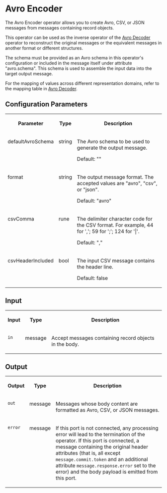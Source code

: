 <!-- loio1676e878b58c4f97ad4439537eae7c95 -->

# Avro Encoder

The Avro Encoder operator allows you to create Avro, CSV, or JSON messages from messages containing record objects.



This operator can be used as the inverse operator of the [Avro Decoder](avro-decoder-1509d8f.md) operator to reconstruct the original messages or the equivalent messages in another format or different structures.

The schema must be provided as an Avro schema in this operator's configuration or included in the message itself under attribute "avro.schema". This schema is used to assemble the input data into the target output message.

For the mapping of values across different representation domains, refer to the mapping table in [Avro Decoder](avro-decoder-1509d8f.md).



<a name="loio1676e878b58c4f97ad4439537eae7c95__section_sq1_nf3_vdb"/>

## Configuration Parameters


<table>
<tr>
<th valign="top">

Parameter

</th>
<th valign="top">

Type

</th>
<th valign="top">

Description

</th>
</tr>
<tr>
<td valign="top">

defaultAvroSchema

</td>
<td valign="top">

string

</td>
<td valign="top">

The Avro schema to be used to generate the output message.

Default: ""

</td>
</tr>
<tr>
<td valign="top">

format

</td>
<td valign="top">

string

</td>
<td valign="top">

The output message format. The accepted values are "avro", "csv", or "json".

Default: "avro"

</td>
</tr>
<tr>
<td valign="top">

csvComma

</td>
<td valign="top">

rune

</td>
<td valign="top">

The delimiter character code for the CSV format. For example, 44 for ','; 59 for ';'; 124 for '|'.

Default: ","

</td>
</tr>
<tr>
<td valign="top">

csvHeaderIncluded

</td>
<td valign="top">

bool

</td>
<td valign="top">

The input CSV message contains the header line.

Default: false

</td>
</tr>
</table>



<a name="loio1676e878b58c4f97ad4439537eae7c95__section_knq_5f3_vdb"/>

## Input


<table>
<tr>
<th valign="top">

Input

</th>
<th valign="top">

Type

</th>
<th valign="top">

Description

</th>
</tr>
<tr>
<td valign="top">

`in` 

</td>
<td valign="top">

message

</td>
<td valign="top">

Accept messages containing record objects in the body.

</td>
</tr>
</table>



<a name="loio1676e878b58c4f97ad4439537eae7c95__section_swc_cg3_vdb"/>

## Output


<table>
<tr>
<th valign="top">

Output

</th>
<th valign="top">

Type

</th>
<th valign="top">

Description

</th>
</tr>
<tr>
<td valign="top">

`out` 

</td>
<td valign="top">

message

</td>
<td valign="top">

Messages whose body content are formatted as Avro, CSV, or JSON messages.

</td>
</tr>
<tr>
<td valign="top">

`error` 

</td>
<td valign="top">

message

</td>
<td valign="top">

If this port is not connected, any processing error will lead to the termination of the operator. If this port is connected, a message containing the original header attributes \(that is, all except `message.commit.token` and an additional attribute `message.response.error` set to the error\) and the body payload is emitted from this port.

</td>
</tr>
</table>

